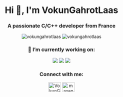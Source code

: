 <div align="center">
<h1>Hi 👋, I'm VokunGahrotLaas</h1>
<h3>A passionate C/C++ developer from France</h3>

<img src="https://github-readme-stats.vercel.app/api?username=vokungahrotlaas&show_icons=true&locale=en&theme=midnight-purple&count_private=true&include_all_commits=true" alt="vokungahrotlaas"/>
<img src="https://github-readme-stats.vercel.app/api/top-langs?username=vokungahrotlaas&show_icons=true&locale=en&theme=midnight-purple&count_private=true&layout=compact&langs_count=10" alt="vokungahrotlaas"/>

<h3> 🔭 I’m currently working on: </h3>
<div>
<a href="https://github.com/VokunGahrotLaas/scplib"><img src="https://github-readme-stats.vercel.app/api/pin/?username=VokunGahrotLaas&repo=scplib&show_icons=true&locale=en&theme=midnight-purple&show_owner=true"/></a>
<a href="https://github.com/VokunGahrotLaas/scpshell"><img src="https://github-readme-stats.vercel.app/api/pin/?username=VokunGahrotLaas&repo=scpshell&show_icons=true&locale=en&theme=midnight-purple&show_owner=true"/></a>
<a href="https://github.com/VokunGahrotLaas/OCR"><img src="https://github-readme-stats.vercel.app/api/pin/?username=VokunGahrotLaas&repo=OCR&show_icons=true&locale=en&theme=midnight-purple&show_owner=true"/></a>
</div>

<h3> Connect with me: </h3>
<a href="https://twitter.com/VokunGahrotLaas" target="blank"><img align="center" src="https://raw.githubusercontent.com/rahuldkjain/github-profile-readme-generator/master/src/images/icons/Social/twitter.svg" alt="VokunGahraotLaas" height="30" width="40"/></a>
<a href="https://linkedin.com/in/maxence-michot-58a502200" target="blank"><img align="center" src="https://raw.githubusercontent.com/rahuldkjain/github-profile-readme-generator/master/src/images/icons/Social/linked-in-alt.svg" alt="maxence michot" height="30" width="40"/></a>
</div>
